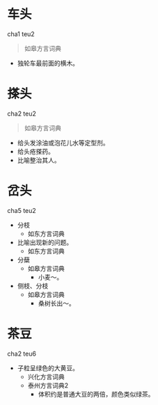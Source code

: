 # 车头
cha1 teu2
> 如皋方言词典
- 独轮车最前面的横木。

# 搽头
cha2 teu2
> 如皋方言词典
- 给头发涂油或泡花儿水等定型剂。
- 给头疮搽药。
- 比喻整治其人。

# 岔头
cha5 teu2
+ 分枝
  * 如东方言词典
+ 比喻出现新的问题。
  * 如东方言词典
+ 分蘖
  * 如皋方言词典
    - 小麦～。
+ 侧枝、分枝
  * 如皋方言词典
    - 桑树长出～。

# 茶豆
cha2 teu6
+ 子粒呈绿色的大黄豆。
  * 兴化方言词典
  * 泰州方言词典2
    + 体积约是普通大豆的两倍，颜色类似绿茶。
